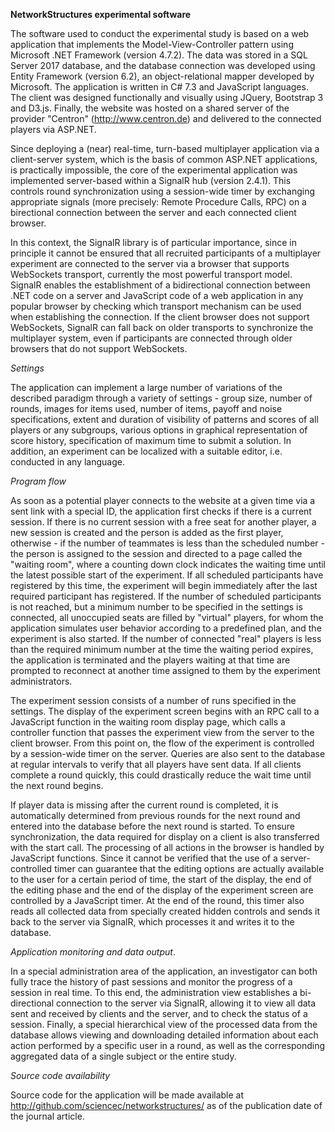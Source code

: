 **NetworkStructures experimental software**

The software used to conduct the experimental study is based on a web application that implements the Model-View-Controller pattern using Microsoft .NET Framework (version 4.7.2). The data was stored in a SQL Server 2017 database, and the database connection was developed using Entity Framework (version 6.2), an object-relational mapper developed by Microsoft. The application is written in C# 7.3 and JavaScript languages. The client was designed functionally and visually using JQuery, Bootstrap 3 and D3.js. Finally, the website was hosted on a shared server of the provider "Centron" (http://www.centron.de) and delivered to the connected players via ASP.NET.

Since deploying a (near) real-time, turn-based multiplayer application via a client-server system, which is the basis of common ASP.NET applications, is practically impossible, the core of the experimental application was implemented server-based within a SignalR hub (version 2.4.1). This controls round synchronization using a session-wide timer by exchanging appropriate signals (more precisely: Remote Procedure Calls, RPC) on a birectional connection between the server and each connected client browser.

In this context, the SignalR library is of particular importance, since in principle it cannot be ensured that all recruited participants of a multiplayer experiment are connected to the server via a browser that supports WebSockets transport, currently the most powerful transport model. SignalR enables the establishment of a bidirectional connection between .NET code on a server and JavaScript code of a web application in any popular browser by checking which transport mechanism can be used when establishing the connection. If the client browser does not support WebSockets, SignalR can fall back on older transports to synchronize the multiplayer system, even if participants are connected through older browsers that do not support WebSockets.

*Settings*

The application can implement a large number of variations of the described paradigm through a variety of settings - group size, number of rounds, images for items used, number of items, payoff and noise specifications, extent and duration of visibility of patterns and scores of all players or any subgroups, various options in graphical representation of score history, specification of maximum time to submit a solution. In addition, an experiment can be localized with a suitable editor, i.e. conducted in any language.

*Program flow*

As soon as a potential player connects to the website at a given time via a sent link with a special ID, the application first checks if there is a current session. If there is no current session with a free seat for another player, a new session is created and the person is added as the first player, otherwise - if the number of teammates is less than the scheduled number - the person is assigned to the session and directed to a page called the "waiting room", where a counting down clock indicates the waiting time until the latest possible start of the experiment. If all scheduled participants have registered by this time, the experiment will begin immediately after the last required participant has registered. If the number of scheduled participants is not reached, but a minimum number to be specified in the settings is connected, all unoccupied seats are filled by "virtual" players, for whom the application simulates user behavior according to a predefined plan, and the experiment is also started. If the number of connected "real" players is less than the required minimum number at the time the waiting period expires, the application is terminated and the players waiting at that time are prompted to reconnect at another time assigned to them by the experiment administrators.

The experiment session consists of a number of runs specified in the settings. The display of the experiment screen begins with an RPC call to a JavaScript function in the waiting room display page, which calls a controller function that passes the experiment view from the server to the client browser. From this point on, the flow of the experiment is controlled by a session-wide timer on the server. Queries are also sent to the database at regular intervals to verify that all players have sent data. If all clients complete a round quickly, this could drastically reduce the wait time until the next round begins.

If player data is missing after the current round is completed, it is automatically determined from previous rounds for the next round and entered into the database before the next round is started. To ensure synchronization, the data required for display on a client is also transferred with the start call. The processing of all actions in the browser is handled by JavaScript functions.
Since it cannot be verified that the use of a server-controlled timer can guarantee that the editing options are actually available to the user for a certain period of time, the start of the display, the end of the editing phase and the end of the display of the experiment screen are controlled by a JavaScript timer. At the end of the round, this timer also reads all collected data from specially created hidden controls and sends it back to the server via SignalR, which processes it and writes it to the database.

*Application monitoring and data output*.

In a special administration area of the application, an investigator can both fully trace the history of past sessions and monitor the progress of a session in real time. To this end, the administration view establishes a bi-directional connection to the server via SignalR, allowing it to view all data sent and received by clients and the server, and to check the status of a session. Finally, a special hierarchical view of the processed data from the database allows viewing and downloading detailed information about each action performed by a specific user in a round, as well as the corresponding aggregated data of a single subject or the entire study.

*Source code availability*

Source code for the application will be made available at http://github.com/sciencec/networkstructures/ as of the publication date of the journal article.
